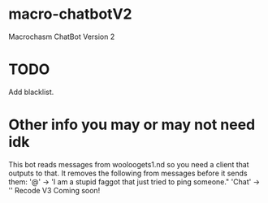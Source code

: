 # macro-chatbotV2
Macrochasm ChatBot Version 2
# TODO
Add blacklist.
# Other info you may or may not need idk
This bot reads messages from wooloogets1.nd so you need a client that outputs to that.
It removes the following from messages before it sends them: '@' -> 'I am a stupid faggot that just tried to ping someone."
                                                             'Chat' -> ''
Recode V3 Coming soon!
